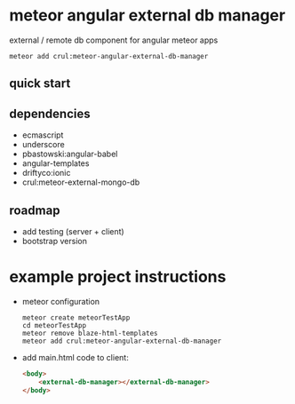 # meteor angular external db manager

external / remote db component for angular meteor apps

```Batchfile
meteor add crul:meteor-angular-external-db-manager
```

## quick start

## dependencies

- ecmascript
- underscore
- pbastowski:angular-babel
- angular-templates
- driftyco:ionic
- crul:meteor-external-mongo-db

## roadmap

- add testing (server + client)
- bootstrap version

# example project instructions 

- meteor configuration

    ```Batchfile
    meteor create meteorTestApp
    cd meteorTestApp
    meteor remove blaze-html-templates
    meteor add crul:meteor-angular-external-db-manager
    ```

- add main.html code to client:

    ```html
    <body>
        <external-db-manager></external-db-manager>
    </body>
    ```
